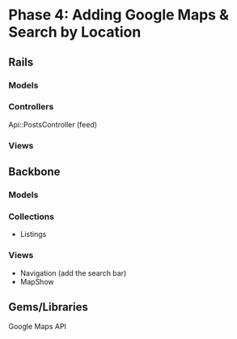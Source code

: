 # Phase 4: Adding Google Maps & Search by Location

## Rails
### Models

### Controllers
Api::PostsController (feed)

### Views

## Backbone
### Models

### Collections
* Listings

### Views
* Navigation (add the search bar)
* MapShow

## Gems/Libraries
Google Maps API
